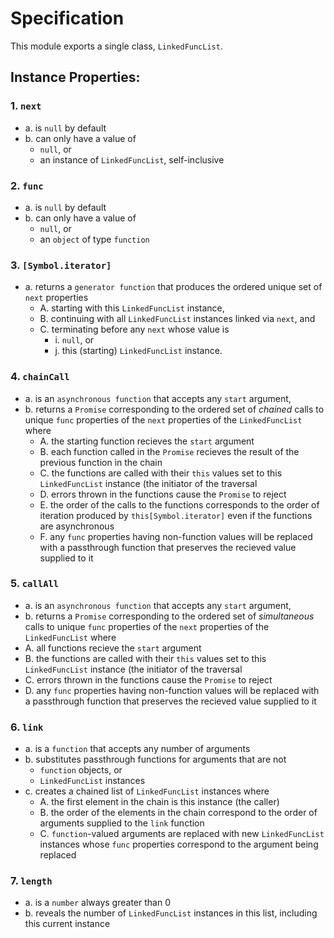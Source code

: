 # Specification
This module exports a single class, `LinkedFuncList`.

##  Instance Properties:

### 1. `next`

- a. is `null` by default
- b. can only have a value of
  - `null`, or
  - an instance of `LinkedFuncList`, self-inclusive

### 2. `func`

- a. is `null` by default
- b. can only have a value of
  - `null`, or
  - an `object` of type `function`

### 3. `[Symbol.iterator]`
- a. returns a `generator function`  that produces the ordered unique set of `next` properties
  - A. starting with this `LinkedFuncList` instance,
  - B. continuing with all `LinkedFuncList` instances linked via `next`, and
  - C. terminating before any `next` whose value is
    - i. `null`, or
    - j.  this (starting) `LinkedFuncList` instance.

### 4. `chainCall`

- a. is an `asynchronous function` that accepts any `start` argument,
- b. returns a `Promise` corresponding to the ordered set of _chained_ calls to unique `func` properties of the `next` properties of the `LinkedFuncList` where
  - A. the starting function recieves the `start` argument
  - B. each function called in the `Promise` recieves the result of the previous function in the chain
  - C. the functions are called with their `this` values set to this `LinkedFuncList` instance (the initiator of the traversal
  - D. errors thrown in the functions cause the `Promise` to reject
  - E. the order of the calls to the functions corresponds to the order of iteration produced by `this[Symbol.iterator]` even if the functions are asynchronous
  - F. any `func` properties having non-function values will be replaced with a passthrough function that preserves the recieved value supplied to it

### 5. `callAll`

- a. is an `asynchronous function` that accepts any `start` argument,
- b. returns a `Promise` corresponding to the ordered set of _simultaneous_ calls to unique `func` properties of the `next` properties of the `LinkedFuncList` where
 - A. all functions recieve the `start` argument
 - B. the functions are called with their `this` values set to this `LinkedFuncList` instance (the initiator of the traversal
 - C. errors thrown in the functions cause the `Promise` to reject
 - D. any `func` properties having non-function values will be replaced with a passthrough function that preserves the recieved value supplied to it

### 6. `link`

- a. is a `function` that accepts any number of arguments
- b. substitutes passthrough functions for arguments that are not
  - `function` objects, or
  - `LinkedFuncList` instances
- c. creates a chained list of `LinkedFuncList` instances where
  - A. the first element in the chain is this instance (the caller)
  - B. the order of the elements in the chain correspond to the order of arguments supplied to the `link` function
  - C. `function`-valued arguments are replaced with new `LinkedFuncList` instances whose `func` properties correspond to the argument being replaced

### 7. `length`

- a. is a `number`  always greater than 0
- b. reveals the number of `LinkedFuncList` instances in this list, including this current instance
